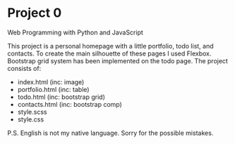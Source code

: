 # Project 0

Web Programming with Python and JavaScript

This project is a personal homepage with a little portfolio, todo list, and contacts.
To create the main silhouette of these pages I used Flexbox. Bootstrap grid system
has been implemented on the todo page.
The project consists of:

- index.html (inc: image)
- portfolio.html (inc: table)
- todo.html (inc: bootstrap grid)
- contacts.html (inc: bootstrap comp)
- style.scss
- style.css

P.S. English is not my native language. Sorry for the possible mistakes.
